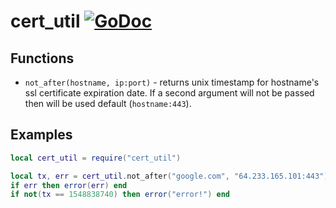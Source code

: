 # cert_util [![GoDoc](https://godoc.org/github.com/alexjx/gopher-lua-libs/cert_util?status.svg)](https://godoc.org/github.com/alexjx/gopher-lua-libs/cert_util)

## Functions

 - `not_after(hostname, ip:port)` - returns unix timestamp for hostname's ssl certificate expiration date. If a second argument will not be passed then will be used default (`hostname:443`).

## Examples

```lua
local cert_util = require("cert_util")

local tx, err = cert_util.not_after("google.com", "64.233.165.101:443")
if err then error(err) end
if not(tx == 1548838740) then error("error!") end
```
